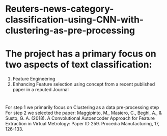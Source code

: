 # Reuters-news-category-classification-using-CNN-with-clustering-as-pre-processing
# The project has a primary focus on two aspects of text classification:
1. Feature Engineering 
2. Enhancing Feature selection using concept from a recent published paper in a reputed Journal 
#
For step 1 we primarily focus on Clustering as a data pre-processing step
For step 2 we selected the paper: Maggipinto, M., Masiero, C., Beghi, A., & Susto, G. A. (2018). A Convolutional Autoencoder Approach for Feature Extraction in Virtual Metrology: Paper ID 259. Procedia Manufacturing, 17, 126-133.
